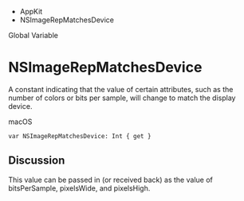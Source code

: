 

- AppKit
-  NSImageRepMatchesDevice 

Global Variable

# NSImageRepMatchesDevice

A constant indicating that the value of certain attributes, such as the number of colors or bits per sample, will change to match the display device.

macOS

``` source
var NSImageRepMatchesDevice: Int { get }
```

## Discussion

This value can be passed in (or received back) as the value of bitsPerSample, pixelsWide, and pixelsHigh.

